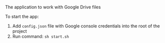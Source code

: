 The application to work with Google Drive files

To start the app: 

1. Add `config.json` file with Google console credentials into the root of the project
2. Run command: `sh start.sh`

